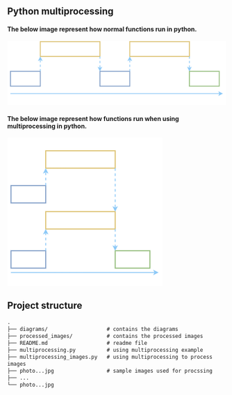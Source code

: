 ## Python multiprocessing

#### The below image represent how normal functions run in python.

![](diagrams/normal_flow_of_funtions.png)


#### The below image represent how functions run when using multiprocessing in python.

![](diagrams/multiprocessing.png)


## Project structure

```
.
├── diagrams/                   # contains the diagrams
├── processed_images/           # contains the processed images
├── README.md                   # readme file
├── multiprocessing.py          # using multiprocessing example
├── multiprocessing_images.py   # using multiprocessing to process images
├── photo...jpg                 # sample images used for procssing
├── ...
└── photo...jpg                
```
